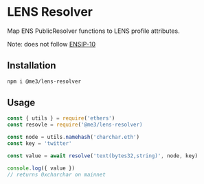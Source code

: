 # LENS Resolver

Map ENS PublicResolver functions to LENS profile attributes.

Note: does not follow [ENSIP-10](https://docs.ens.domains/ens-improvement-proposals/ensip-10-wildcard-resolution)

## Installation

```sh
npm i @me3/lens-resolver
```

## Usage

```js
const { utils } = require('ethers')
const resovle = require('@me3/lens-resolver)

const node = utils.namehash('charchar.eth')
const key = 'twitter'

const value = await resolve('text(bytes32,string)', node, key)

console.log({ value })
// returns 0xcharchar on mainnet
```
